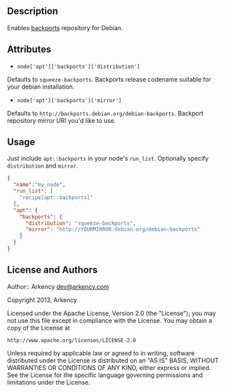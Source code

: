 Description
-----------

Enables [backports](http://backports-master.debian.org/) repository for Debian.

Attributes
----------

- `node['apt']['backports']['distribution']`

Defaults to `squeeze-backports`. Backports release codename suitable for your debian installation.

- `node['apt']['backports']['mirror']`

Defaults to `http://backports.debian.org/debian-backports`. Backport repository mirror URI you'd like to use.


Usage
-----

Just include `apt::backports` in your node's `run_list`. Optionally specify `distribution` and `mirror`.

```json
{
  "name":"my_node",
  "run_list": [
    "recipe[apt::backports]"
  ],
  "apt": {
    "backports": {
      "distribution": "squeeze-backports",
      "mirror": "http://YOURMIRROR.debian.org/debian-backports"
    }
  }
}
```

License and Authors
-------------------

Author:: Arkency <dev@arkency.com>

Copyright 2013, Arkency

Licensed under the Apache License, Version 2.0 (the "License");
you may not use this file except in compliance with the License.
You may obtain a copy of the License at

    http://www.apache.org/licenses/LICENSE-2.0

Unless required by applicable law or agreed to in writing, software
distributed under the License is distributed on an "AS IS" BASIS,
WITHOUT WARRANTIES OR CONDITIONS OF ANY KIND, either express or implied.
See the License for the specific language governing permissions and
limitations under the License.
